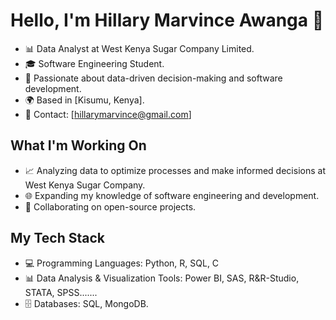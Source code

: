 # Hello, I'm Hillary Marvince Awanga 👋
- 📊 Data Analyst at West Kenya Sugar Company Limited.
- 🎓 Software Engineering Student.
- 💼 Passionate about data-driven decision-making and software development.
- 🌍 Based in [Kisumu, Kenya].
- 📧 Contact: [hillarymarvince@gmail.com]

## What I'm Working On

- 📈 Analyzing data to optimize processes and make informed decisions at West Kenya Sugar Company.
- 🌐 Expanding my knowledge of software engineering and development.
- 🚀 Collaborating on open-source projects.

## My Tech Stack

- 💻 Programming Languages: Python, R, SQL, C
- 📊 Data Analysis & Visualization Tools: Power BI, SAS, R&R-Studio, STATA, SPSS....... 
- 🗄️ Databases: SQL, MongoDB.

